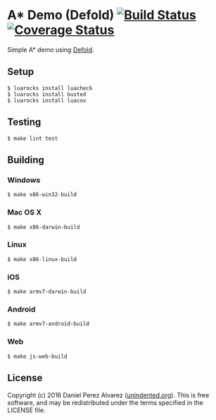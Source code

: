# A\* Demo (Defold) [![Build Status](https://img.shields.io/travis/unindented/defold-astar.svg)](http://travis-ci.org/unindented/defold-astar) [![Coverage Status](https://img.shields.io/coveralls/unindented/defold-astar.svg)](https://coveralls.io/r/unindented/defold-astar)

Simple A\* demo using [Defold](http://www.defold.com/).


## Setup

```
$ luarocks install luacheck
$ luarocks install busted
$ luarocks install luacov
```


## Testing

```
$ make lint test
```


## Building

### Windows

```
$ make x86-win32-build
```

### Mac OS X

```
$ make x86-darwin-build
```

### Linux

```
$ make x86-linux-build
```

### iOS

```
$ make armv7-darwin-build
```

### Android

```
$ make armv7-android-build
```

### Web

```
$ make js-web-build
```


## License

Copyright (c) 2016 Daniel Perez Alvarez ([unindented.org](https://unindented.org/)). This is free software, and may be redistributed under the terms specified in the LICENSE file.

